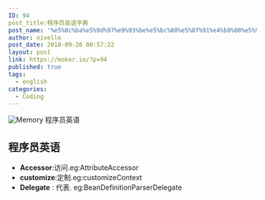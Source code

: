 ```yaml
---
ID: 94
post_title:程序员英语字典
post_name: '%e5%8c%ba%e5%9d%97%e9%93%be%e5%bc%80%e5%8f%91%e4%b8%80%e5%9f%ba%e7%a1%80%e7%b1%bb'
author: nivelle
post_date: 2018-09-26 00:57:22
layout: post
link: https://moker.io/?p=94
published: true
tags:
  - english
categories:
  - Coding
---
```

<img src="https://mokerio.oss-cn-hangzhou.aliyuncs.com/2018-9-18%20搭建%20墨客/2018_9_24-memory.jpg" alt="Memory" />
程序员英语
<!--more-->


## 程序员英语

- **Accessor**:访问.eg:AttributeAccessor
- **customize**:定制.eg:customizeContext
- **Delegate** : 代表. eg:BeanDefinitionParserDelegate

